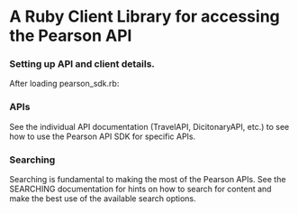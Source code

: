 A Ruby Client Library for accessing the Pearson API
====================================================

### Setting up API and client details.
After loading pearson\_sdk.rb:  

### APIs
See the individual API documentation (TravelAPI, DicitonaryAPI, etc.) to see how to use the Pearson API SDK for specific APIs.

### Searching
Searching is fundamental to making the most of the Pearson APIs. See the SEARCHING documentation for hints on how to search for content and make the best use of the available search options.
